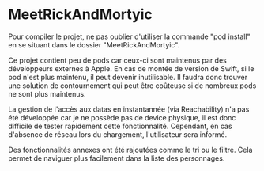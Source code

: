 # MeetRickAndMortyic

Pour compiler le projet, ne pas oublier d'utiliser la commande "pod install" en se situant dans le dossier "MeetRickAndMortyic".

Ce projet contient peu de pods car ceux-ci sont maintenus par des développeurs externes à Apple. En cas de montée de version de Swift, si le pod n'est plus maintenu, il peut devenir inutilisable. Il faudra donc trouver une solution de contournement qui peut être coûteuse si de nombreux pods ne sont plus maintenus.

La gestion de l'accès aux datas en instantannée (via Reachability) n'a pas été développée car je ne possède pas de device physique, il est donc difficile de tester rapidement cette fonctionnalité. Cependant, en cas d'absence de réseau lors du chargement, l'utilisateur sera informé.

Des fonctionnalités annexes ont été rajoutées comme le tri ou le filtre. Cela permet de naviguer plus facilement dans la liste des personnages.
